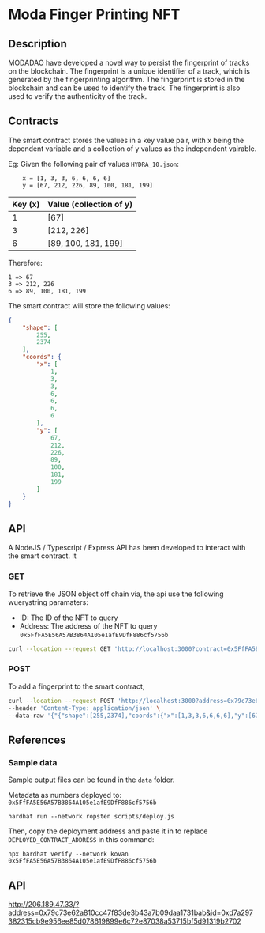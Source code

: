 # Moda Finger Printing NFT

## Description
MODADAO have developed a novel way to persist the fingerprint of tracks on the blockchain.  The fingerprint is a unique identifier of a track, which is generated by the fingerprinting algorithm.  The fingerprint is stored in the blockchain and can be used to identify the track.  The fingerprint is also used to verify the authenticity of the track.

## Contracts
The smart contract stores the values in a key value pair, with x being the dependent variable and a collection of y values as the independent vairable.

Eg:  Given the following pair of values `HYDRA_10.json`:

```text
    x = [1, 3, 3, 6, 6, 6, 6]
    y = [67, 212, 226, 89, 100, 181, 199]
```

| Key (x) | Value (collection of y) |
| --- | --- |
| 1 | [67] |
| 3 | [212, 226] |
| 6 | [89, 100, 181, 199] |

Therefore:

```text
1 => 67
3 => 212, 226
6 => 89, 100, 181, 199
```

The smart contract will store the following values:

```json
{
    "shape": [
        255,
        2374
    ],
    "coords": {
        "x": [
            1,
            3,
            3,
            6,
            6,
            6,
            6
        ],
        "y": [
            67,
            212,
            226,
            89,
            100,
            181,
            199
        ]
    }
}
```

## API

A NodeJS / Typescript / Express API has been developed to interact with the smart contract.  It 

### GET

To retrieve the JSON object off chain via, the api use the following wuerystring paramaters:

* ID: The ID of the NFT to query
* Address:  The address of the NFT to query `0x5FfFA5E56A57B3864A105e1afE9DfF886cf5756b`

```bash
curl --location --request GET 'http://localhost:3000?contract=0x5FfFA5E56A57B3864A105e1afE9DfF886cf5756b&id=0x4688174a2d788ed969a32d3af25132cb48a45a4d10982c7f1f21b93067057b2a'
```

### POST

To add a fingerprint to the smart contract, 

```bash
curl --location --request POST 'http://localhost:3000?address=0x79c73e62a810cc47f83de3b43a7b09daa1731bab&chunk=40&id=0xd7a297382315cb9e956ee85d078619899e6c72e87038a53715bf5d91319b2702' \
--header 'Content-Type: application/json' \
--data-raw '{"{"shape":[255,2374],"coords":{"x":[1,3,3,6,6,6,6],"y":[67,212,226,89,100,181,199]}}'
```

## References

### Sample data

Sample output files can be found in the `data` folder.

Metadata as numbers deployed to: `0x5FfFA5E56A57B3864A105e1afE9DfF886cf5756b`

```shell
hardhat run --network ropsten scripts/deploy.js
```

Then, copy the deployment address and paste it in to replace `DEPLOYED_CONTRACT_ADDRESS` in this command:

```shell
npx hardhat verify --network kovan 0x5FfFA5E56A57B3864A105e1afE9DfF886cf5756b
```

## API 

http://206.189.47.33/?address=0x79c73e62a810cc47f83de3b43a7b09daa1731bab&id=0xd7a297382315cb9e956ee85d078619899e6c72e87038a53715bf5d91319b2702